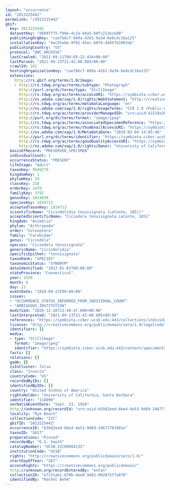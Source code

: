 ```yaml
---
layout: "occurrence"
id: "2013225442"
permalink: "/2013225442"
gbif:
  key: 2013225442
  datasetKey: "d6097f75-f99e-4c2a-b8a5-b0fc213ecbd0"
  publishingOrgKey: "cae7b6c7-669a-4261-9a34-6e8cdc16a125"
  installationKey: "4ec55ebe-9f92-45ec-b076-dd45f61003ab"
  publishingCountry: "US"
  protocol: "DWC_ARCHIVE"
  lastCrawled: "2021-09-11T09:05:22.434+00:00"
  lastParsed: "2021-09-23T21:42:00.805+00:00"
  crawlId: 161
  hostingOrganizationKey: "cae7b6c7-669a-4261-9a34-6e8cdc16a125"
  extensions:
    http://rs.gbif.org/terms/1.0/Image:
    - http://rs.tdwg.org/ac/terms/subtype: "Photograph"
      http://purl.org/dc/terms/type: "StillImage"
      http://rs.tdwg.org/ac/terms/accessURI: "https://symbiota.ccber.ucsb.edu:443/content/specimenImages/UCSB_IZC/UCSB-IZC00004/UCSB-IZC00004132_lg.jpg"
      http://ns.adobe.com/xap/1.0/rights/WebStatement: "http://creativecommons.org/publicdomain/zero/1.0/"
      http://rs.tdwg.org/ac/terms/metadataLanguage: "en"
      http://ns.adobe.com/xap/1.0/rights/UsageTerms: "CC0 1.0 (Public-domain)"
      http://rs.tdwg.org/ac/terms/providerManagedID: "urn:uuid:41510a3b-38a1-4941-9642-f2232a1c0c7a"
      http://purl.org/dc/terms/format: "image/jpeg"
      http://rs.tdwg.org/ac/terms/associatedSpecimenReference: "https://symbiota.ccber.ucsb.edu:443/collections/individual/index.php?occid=118090"
      http://rs.tdwg.org/ac/terms/thumbnailAccessURI: "https://symbiota.ccber.ucsb.edu:443/content/specimenImages/UCSB_IZC/UCSB-IZC00004/UCSB-IZC00004132_tn.jpg"
      http://ns.adobe.com/xap/1.0/MetadataDate: "2019-02-04 14:05:46"
      http://purl.org/dc/terms/identifier: "https://symbiota.ccber.ucsb.edu:443/content/specimenImages/UCSB_IZC/UCSB-IZC00004/UCSB-IZC00004132_lg.jpg"
      http://rs.tdwg.org/ac/terms/goodQualityAccessURI: "https://symbiota.ccber.ucsb.edu:443/content/specimenImages/UCSB_IZC/UCSB-IZC00004/UCSB-IZC00004132.jpg"
      http://ns.adobe.com/xap/1.0/rights/Owner: "University of California, Santa Barbara"
  basisOfRecord: "PRESERVED_SPECIMEN"
  individualCount: 1
  occurrenceStatus: "PRESENT"
  lifeStage: "Adult"
  taxonKey: 9549279
  kingdomKey: 1
  phylumKey: 54
  classKey: 216
  orderKey: 1470
  familyKey: 3792
  genusKey: 1034699
  speciesKey: 1034713
  acceptedTaxonKey: 1034713
  scientificName: "Cicindelidia tenuisignata (LeConte, 1851)"
  acceptedScientificName: "Cicindela tenuisignata LeConte, 1851"
  kingdom: "Animalia"
  phylum: "Arthropoda"
  order: "Coleoptera"
  family: "Carabidae"
  genus: "Cicindela"
  species: "Cicindela tenuisignata"
  genericName: "Cicindelidia"
  specificEpithet: "tenuisignata"
  taxonRank: "SPECIES"
  taxonomicStatus: "SYNONYM"
  dateIdentified: "2017-01-01T00:00:00"
  stateProvince: "Connecticut"
  year: 1928
  month: 9
  day: 23
  eventDate: "1928-09-23T00:00:00"
  issues:
  - "OCCURRENCE_STATUS_INFERRED_FROM_INDIVIDUAL_COUNT"
  - "AMBIGUOUS_INSTITUTION"
  modified: "2020-12-28T12:48:47.000+00:00"
  lastInterpreted: "2021-09-23T21:42:00.805+00:00"
  references: "https://symbiota.ccber.ucsb.edu:443/collections/individual/index.php?occid=118090"
  license: "http://creativecommons.org/publicdomain/zero/1.0/legalcode"
  identifiers: []
  media:
  - type: "StillImage"
    format: "image/jpeg"
    identifier: "https://symbiota.ccber.ucsb.edu:443/content/specimenImages/UCSB_IZC/UCSB-IZC00004/UCSB-IZC00004132_lg.jpg"
  facts: []
  relations: []
  gadm: {}
  isInCluster: false
  class: "Insecta"
  countryCode: "US"
  recordedByIDs: []
  identifiedByIDs: []
  country: "United States of America"
  rightsHolder: "University of California, Santa Barbara"
  identifier: "118090"
  verbatimEventDate: "Sept. 23, 1928"
  http://unknown.org/recordId: "urn:uuid:b59d2eed-bbe4-4e53-9d69-24677781901e"
  locality: "Rye Beach"
  collectionCode: "IZC"
  gbifID: "2013225442"
  occurrenceID: "b59d2eed-bbe4-4e53-9d69-24677781901e"
  taxonID: "5827"
  preparations: "Pinned"
  recordedBy: "E.G. Smyth"
  catalogNumber: "UCSB-IZC00004132"
  institutionCode: "UCSB"
  rights: "http://creativecommons.org/publicdomain/zero/1.0/"
  startDayOfYear: "267"
  accessRights: "https://creativecommons.org/publicdomain/"
  http://unknown.org/recordEnteredBy: "entan"
  collectionID: "e7c51ab1-870b-4ee8-9d62-092875ffa870"
  identifiedBy: "Rachel Behm"
---
```


